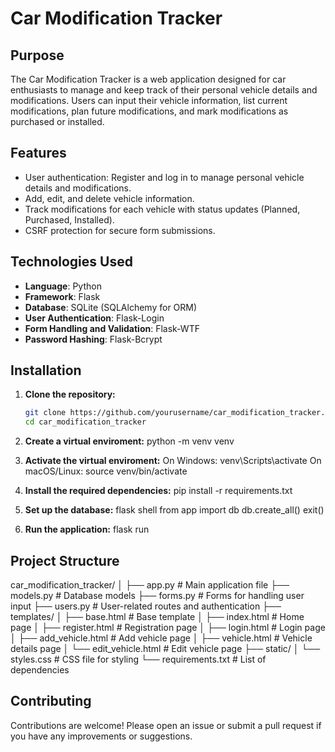 # Car Modification Tracker

## Purpose

The Car Modification Tracker is a web application designed for car enthusiasts to manage and keep track of their personal vehicle details and modifications. Users can input their vehicle information, list current modifications, plan future modifications, and mark modifications as purchased or installed.

## Features

- User authentication: Register and log in to manage personal vehicle details and modifications.
- Add, edit, and delete vehicle information.
- Track modifications for each vehicle with status updates (Planned, Purchased, Installed).
- CSRF protection for secure form submissions.

## Technologies Used

- **Language**: Python
- **Framework**: Flask
- **Database**: SQLite (SQLAlchemy for ORM)
- **User Authentication**: Flask-Login
- **Form Handling and Validation**: Flask-WTF
- **Password Hashing**: Flask-Bcrypt

## Installation

1. **Clone the repository:**

   ```bash
   git clone https://github.com/yourusername/car_modification_tracker.git
   cd car_modification_tracker

2. **Create a virtual enviroment:**
   python -m venv venv

2. **Activate the virtual enviroment:**
   On Windows:
venv\Scripts\activate
   On macOS/Linux:
source venv/bin/activate

2. **Install the required dependencies:**
    pip install -r requirements.txt

2. **Set up the database:**
    flask shell
    from app import db
    db.create_all()
    exit()

2. **Run the application:**
    flask run


## Project Structure

car_modification_tracker/
│
├── app.py                  # Main application file
├── models.py               # Database models
├── forms.py                # Forms for handling user input
├── users.py                # User-related routes and authentication
├── templates/
│   ├── base.html           # Base template
│   ├── index.html          # Home page
│   ├── register.html       # Registration page
│   ├── login.html          # Login page
│   ├── add_vehicle.html    # Add vehicle page
│   ├── vehicle.html        # Vehicle details page
│   └── edit_vehicle.html   # Edit vehicle page
├── static/
│   └── styles.css          # CSS file for styling
└── requirements.txt        # List of dependencies

## Contributing
Contributions are welcome! Please open an issue or submit a pull request if you have any improvements or suggestions.